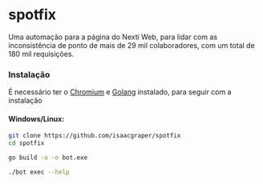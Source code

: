 # spotfix

Uma automação para a página do Nexti Web, para lidar com as inconsistência de ponto de mais de 29 mil colaboradores, com um total de 180 mil requisições.

### Instalação

É necessário ter o [Chromium](https://www.chromium.org/getting-involved/download-chromium/) e [Golang](https://go.dev/doc/install) instalado, para seguir com a instalação

#### Windows/Linux:
```bash
git clone https://github.com/isaacgraper/spotfix
cd spotfix

go build -a -o bot.exe

./bot exec --help
```





